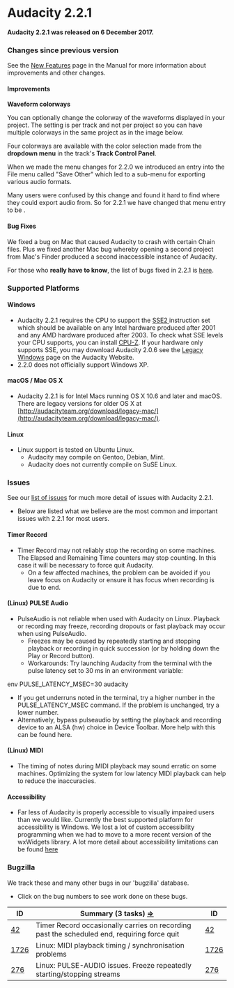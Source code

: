# Audacity 2.2.1

**Audacity 2.2.1 was released on 6 December 2017.**

### Changes since previous version

See the [New Features](https://manual.audacityteam.org/man/new\_features\_in\_this\_release.html) page in the Manual for more information about improvements and other changes.

#### Improvements

**Waveform colorways**

You can optionally change the colorway of the waveforms displayed in your project. The setting is per track and not per project so you can have multiple colorways in the same project as in the image below.

Four colorways are available with the color selection made from the **dropdown menu** in the track's **Track Control Panel**.



When we made the menu changes for 2.2.0 we introduced an entry into the File menu called "Save Other" which led to a sub-menu for exporting various audio formats.

Many users were confused by this change and found it hard to find where they could export audio from. So for 2.2.1 we have changed that menu entry to be .

#### Bug Fixes

We fixed a bug on Mac that caused Audacity to crash with certain Chain files. Plus we fixed another Mac bug whereby opening a second project from Mac's Finder produced a second inaccessible instance of Audacity.

For those who **really have to know**, the list of bugs fixed in 2.2.1 is [here](<../../../.gitbook/assets/Bugs\_Fixed (1)>).

### Supported Platforms

#### Windows

* Audacity 2.2.1 requires the CPU to support the [SSE2 ](http://en.wikipedia.org/wiki/SSE2)instruction set which should be available on any Intel hardware produced after 2001 and any AMD hardware produced after 2003. To check what SSE levels your CPU supports, you can install [CPU-Z](http://www.cpuid.com/softwares/cpu-z.html). If your hardware only supports SSE, you may download Audacity 2.0.6 see the [Legacy Windows](https://www.audacityteam.org/download/legacy-windows/) page on the Audacity Website.
* 2.2.0 does not officially support Windows XP.

#### macOS / Mac OS X

* Audacity 2.2.1 is for Intel Macs running OS X 10.6 and later and macOS. There are legacy versions for older OS X at [http://audacityteam.org/download/legacy-mac/](http://audacityteam.org/download/legacy-mac/).

#### Linux

* Linux support is tested on Ubuntu Linux.
  * Audacity may compile on Gentoo, Debian, Mint.
  * Audacity does not currently compile on SuSE Linux.

### Issues

See our [list of issues](<../../../.gitbook/assets/Issues (3)>) for much more detail of issues with Audacity 2.2.1.

* Below are listed what we believe are the most common and important issues with 2.2.1 for most users.

#### Timer Record

* Timer Record may not reliably stop the recording on some machines. The Elapsed and Remaining Time counters may stop counting. In this case it will be necessary to force quit Audacity.
  * On a few affected machines, the problem can be avoided if you leave focus on Audacity or ensure it has focus when recording is due to end.

#### (Linux) PULSE Audio

* PulseAudio is not reliable when used with Audacity on Linux. Playback or recording may freeze, recording dropouts or fast playback may occur when using PulseAudio.
  * Freezes may be caused by repeatedly starting and stopping playback or recording in quick succession (or by holding down the Play or Record button).
  * Workarounds: Try launching Audacity from the terminal with the pulse latency set to 30 ms in an environment variable:

env PULSE\_LATENCY\_MSEC=30 audacity

* If you get underruns noted in the terminal, try a higher number in the PULSE\_LATENCY\_MSEC command. If the problem is unchanged, try a lower number.
* Alternatively, bypass pulseaudio by setting the playback and recording device to an ALSA (hw) choice in Device Toolbar. More help with this can be found here.

#### (Linux) MIDI

* The timing of notes during MIDI playback may sound erratic on some machines. Optimizing the system for low latency MIDI playback can help to reduce the inaccuracies.

#### Accessibility

* Far less of Audacity is properly accessible to visually impaired users than we would like. Currently the best supported platform for accessibility is Windows. We lost a lot of custom accessibility programming when we had to move to a more recent version of the wxWidgets library. A lot more detail about accessibility limitations can be found [here](<../../../.gitbook/assets/Issues (3)>)

### Bugzilla

We track these and many other bugs in our 'bugzilla' database.

* Click on the bug numbers to see work done on these bugs.

| **ID**                                                         | **Summary (3 tasks)** [**⇒**](http://bugzilla.audacityteam.org/buglist.cgi?\&field0-0-0=bug\_id\&type0-0-0=equals\&value0-0-0=33\&field0-0-1=bug\_id\&type0-0-1=equals\&value0-0-1=42\&field0-0-2=bug\_id\&type0-0-2=equals\&value0-0-2=1462\&field0-0-3=bug\_id\&type0-0-3=equals\&value0-0-3=276\&field0-0-4=bug\_id\&type0-0-4=equals\&value0-0-4=1726\&field0-1-0=bug\_status\&type0-1-0=notequals\&value0-1-0=CLOSED) | **ID**                                                         |
| -------------------------------------------------------------- | -------------------------------------------------------------------------------------------------------------------------------------------------------------------------------------------------------------------------------------------------------------------------------------------------------------------------------------------------------------------------------------------------------------------------- | -------------------------------------------------------------- |
| [42](http://bugzilla.audacityteam.org/show\_bug.cgi?id=42)     | Timer Record occasionally carries on recording past the scheduled end, requiring force quit                                                                                                                                                                                                                                                                                                                                | [42](http://bugzilla.audacityteam.org/show\_bug.cgi?id=42)     |
| [1726](http://bugzilla.audacityteam.org/show\_bug.cgi?id=1726) | Linux: MIDI playback timing / synchronisation problems                                                                                                                                                                                                                                                                                                                                                                     | [1726](http://bugzilla.audacityteam.org/show\_bug.cgi?id=1726) |
| [276](http://bugzilla.audacityteam.org/show\_bug.cgi?id=276)   | Linux: PULSE-AUDIO issues. Freeze repeatedly starting/stopping streams                                                                                                                                                                                                                                                                                                                                                     | [276](http://bugzilla.audacityteam.org/show\_bug.cgi?id=276)   |
